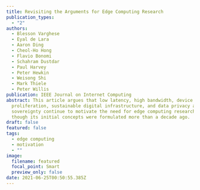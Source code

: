 ```yaml
---
title: Revisiting the Arguments for Edge Computing Research
publication_types:
  - "2"
authors:
  - Blesson Varghese
  - Eyal de Lara
  - Aaron Ding
  - Cheol-Ho Hong
  - Flavio Bonomi
  - Schahram Dustdar
  - Paul Harvey
  - Peter Hewkin
  - Weisong Shi
  - Mark Thiele
  - Peter Willis
publication: IEEE Journal on Internet Computing
abstract: This article argues that low latency, high bandwidth, device
  proliferation, sustainable digital infrastructure, and data privacy and
  sovereignty continue to motivate the need for edge computing research even
  though its initial concepts were formulated more than a decade ago.
draft: false
featured: false
tags:
  - edge computing
  - motivation
  - ""
image:
  filename: featured
  focal_point: Smart
  preview_only: false
date: 2021-06-25T00:50:55.385Z
---
```

